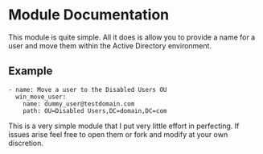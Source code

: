 # Module Documentation
This module is quite simple.
All it does is allow you to provide a name for a user and move them within the Active Directory environment.

## Example
```
- name: Move a user to the Disabled Users OU
  win_move_user:
    name: dummy_user@testdomain.com
    path: OU=Disabled Users,DC=domain,DC=com
```
This is a very simple module that I put very little effort in perfecting.  If issues arise feel free to open them or fork and modify at your own discretion.